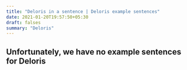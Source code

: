 ```yaml
---
title: "Deloris in a sentence | Deloris example sentences"
date: 2021-01-20T19:57:50+05:30
draft: falses
summary: "Deloris"
---
```

## Unfortunately, we have no example sentences for Deloris                 
